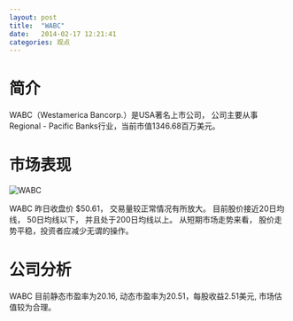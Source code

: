 ```yaml
---
layout: post
title:  "WABC"
date:   2014-02-17 12:21:41
categories: 观点
---
```


# 简介
WABC（Westamerica Bancorp.）是USA著名上市公司，
公司主要从事Regional - Pacific Banks行业，当前市值1346.68百万美元。

# 市场表现

![WABC](http://finviz.com/chart.ashx?t=WABC&ty=c&ta=1&p=d&s=l)

WABC 昨日收盘价 $50.61，
交易量较正常情况有所放大。
目前股价接近20日均线，
50日均线以下，
并且处于200日均线以上。
从短期市场走势来看，
股价走势平稳，投资者应减少无谓的操作。

# 公司分析
WABC 目前静态市盈率为20.16, 动态市盈率为20.51，每股收益2.51美元,
市场估值较为合理。
